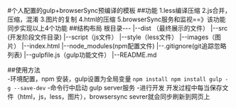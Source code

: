 #个人配置的gulp+browserSync预编译的模板
##功能
1.less编译压缩
2.js合并，压缩，混淆
3.图片的复制
4.html的压缩
5.browserSync服务和监视==》该功能同步实现以上4个功能
##结构布局
根目录---
        |--dist  （最终展示的文件）
        |--src    (开发阶段文件目录)
            |--script（js文件）
            |--style（less文件）
            |--images（图片）
            |--index.html
        |--node_modules(npm配置文件)
        |--.gitignore(git追踪忽略列表)
        |--gulpfile.js（gulp功能文件）
        |--README.md

##使用方法    
    -环境配置，npm 安装，gulp设置为全局变量
    `
    npm install
    npm install gulp -g --save-dev
    `
    -命令行中启动 gulp server服务
    -进行开发
        开发过程中每当保存文件（html，js，less，图片），browsersync sevrer就会同步刷新到网页上